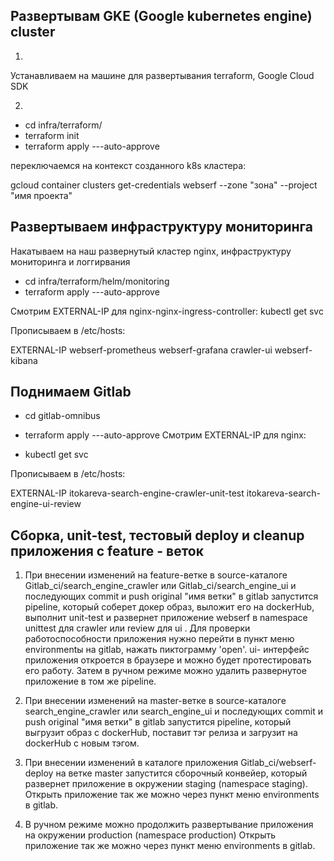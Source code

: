 ## Развертывам GKE (Google kubernetes engine) cluster
1) 
Устанавливаем на машине для развертывания terraform, Google Cloud SDK

2)

- cd infra/terraform/
- terraform init
- terraform apply ---auto-approve

переключаемся на контекст созданного k8s кластера:

gcloud container clusters get-credentials webserf --zone "зона" --project "имя проекта"

## Развертываем инфраструктуру мониторинга

Накатываем на наш развернутый кластер nginx, инфраструктуру мониторинга и логгирвания

- cd infra/terraform/helm/monitoring
- terraform apply ---auto-approve

Смотрим EXTERNAL-IP для nginx-nginx-ingress-controller:
kubectl get svc 

Прописываем в /etc/hosts:

EXTERNAL-IP webserf-prometheus webserf-grafana crawler-ui webserf-kibana

## Поднимаем Gitlab

- cd gitlab-omnibus
- terraform apply ---auto-approve 
Смотрим EXTERNAL-IP для nginx:

- kubectl get svc 

Прописываем в /etc/hosts:

EXTERNAL-IP itokareva-search-engine-crawler-unit-test itokareva-search-engine-ui-review 
 
## Сборка, unit-test, тестовый deploy и cleanup приложения с feature - веток

1) При внесении изменений на feature-ветке в source-каталоге Gitlab_ci/search_engine_crawler или 
Gitlab_ci/search_engine_ui и последующих commit и push original "имя ветки" в gitlab запустится pipeline,
который соберет докер образ, выложит его на dockerHub, выполнит unit-test и развернет приложение
webserf в namespace unittest для crawler или review для ui . 
Для проверки работоспособности приложения нужно перейти в пункт меню environmentы на gitlab, нажать
пиктограмму 'open'. ui- интерфейс приложения откроется в браузере и можно будет протестировать его работу.
Затем в ручном режиме можно удалить развернутое приложение в том же pipeline.

2) При внесении изменений на master-ветке в source-каталоге search_engine_crawler или search_engine_ui 
и последующих commit и push original "имя ветки" в gitlab запустится pipeline, который выгрузит 
образ с dockerHub, поставит тэг релиза и загрузит на dockerHub с новым тэгом.

3) При внесении изменений в каталоге приложения Gitlab_ci/webserf-deploy на ветке master запустится сборочный конвейер, 
который развернет приложение в окружении staging (namespace staging).
Открыть приложение так же можно через пункт меню environments в gitlab.

4) В ручном режиме можно продолжить развертывание приложения на окружении production (namespace production)
Открыть приложение так же можно через пункт меню environments в gitlab.

